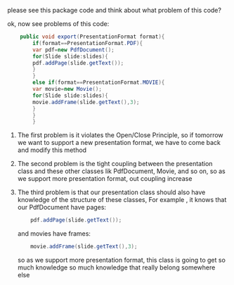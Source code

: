 please see this package code and think about what problem of this code?

ok, now see problems of this code:

```java
    public void export(PresentationFormat format){
        if(format==PresentationFormat.PDF){
        var pdf=new PdfDocument();
        for(Slide slide:slides){
        pdf.addPage(slide.getText());
        }
        }
        else if(format==PresentationFormat.MOVIE){
        var movie=new Movie();
        for(Slide slide:slides){
        movie.addFrame(slide.getText(),3);
        }
        }
        }
```

1. The first problem is it violates the Open/Close Principle, so if tomorrow we want to support a new
   presentation format, we have to come back and modify this method

2. The second problem is the tight coupling between the presentation class and these other classes
   lik PdfDocument, Movie, and so on, so as we support more presentation format, out coupling
   increase

3. The third problem is that our presentation class should also have knowledge of the
   structure of these classes, For example , it knows that our PdfDocument have pages:
    ```java
        pdf.addPage(slide.getText());
    ```
   and movies have frames:
    ```java
        movie.addFrame(slide.getText(),3);
    ```
   so as we support more presentation format, this class is going to get so much knowledge
   so much knowledge that really belong somewhere else